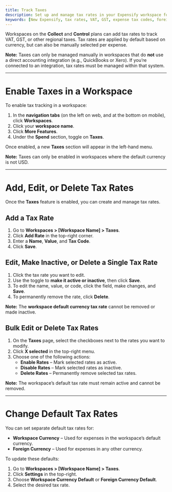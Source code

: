 ```yaml
---
title: Track Taxes
description: Set up and manage tax rates in your Expensify workspace for non-USD currencies.
keywords: [New Expensify, tax rates, VAT, GST, expense tax codes, foreign currency taxes, workspace settings]
---
```



Workspaces on the **Collect** and **Control** plans can add tax rates to track VAT, GST, or other regional taxes. Tax rates are applied by default based on currency, but can also be manually selected per expense.

**Note:** Taxes can only be managed manually in workspaces that do **not** use a direct accounting integration (e.g., QuickBooks or Xero). If you’re connected to an integration, tax rates must be managed within that system.

---

# Enable Taxes in a Workspace

To enable tax tracking in a workspace:

1. In the **navigation tabs** (on the left on web, and at the bottom on mobile), click **Workspaces**.
2. Click your **workspace name**.
3. Click **More Features**.
4. Under the **Spend** section, toggle on **Taxes**.

Once enabled, a new **Taxes** section will appear in the left-hand menu.

**Note:** Taxes can only be enabled in workspaces where the default currency is not USD.

---

# Add, Edit, or Delete Tax Rates

Once the **Taxes** feature is enabled, you can create and manage tax rates.

## Add a Tax Rate

1. Go to **Workspaces > [Workspace Name] > Taxes**.
2. Click **Add Rate** in the top-right corner.
3. Enter a **Name**, **Value**, and **Tax Code**.
4. Click **Save**.

## Edit, Make Inactive, or Delete a Single Tax Rate

1. Click the tax rate you want to edit.
2. Use the toggle to **make it active or inactive**, then click **Save**.
3. To edit the name, value, or code, click the field, make changes, and **Save**.
4. To permanently remove the rate, click **Delete**.

**Note:** The **workspace default currency tax rate** cannot be removed or made inactive.

## Bulk Edit or Delete Tax Rates

1. On the **Taxes** page, select the checkboxes next to the rates you want to modify.
2. Click **X selected** in the top-right menu.
3. Choose one of the following actions:
   - **Enable Rates** – Mark selected rates as active.
   - **Disable Rates** – Mark selected rates as inactive.
   - **Delete Rates** – Permanently remove selected tax rates.

**Note:** The workspace’s default tax rate must remain active and cannot be removed.

---

# Change Default Tax Rates

You can set separate default tax rates for:

- **Workspace Currency** – Used for expenses in the workspace’s default currency.
- **Foreign Currency** – Used for expenses in any other currency.

To update these defaults:

1. Go to **Workspaces > [Workspace Name] > Taxes**.
2. Click **Settings** in the top-right.
3. Choose **Workspace Currency Default** or **Foreign Currency Default**.
4. Select the desired tax rate.

